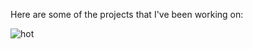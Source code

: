 Here are some of the projects that I've been working on:


<img src="https://github.com/h2kh/Hong-Kong-neighborhood-clustering/blob/master/gif1.gif" title="hey" alt='hot'>
